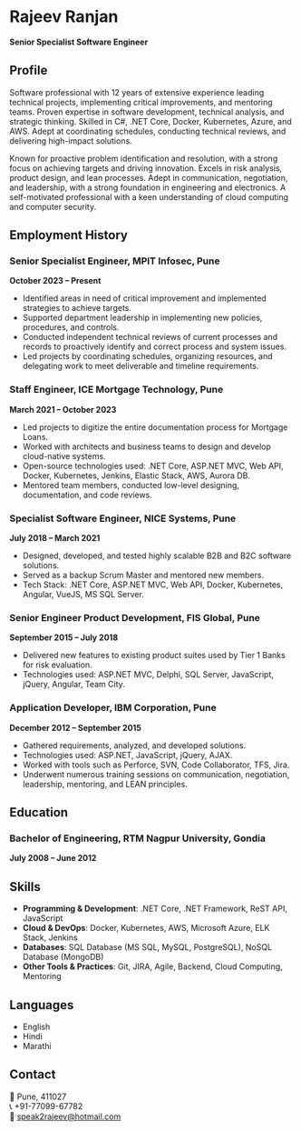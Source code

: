 # Rajeev Ranjan  
**Senior Specialist Software Engineer**  

## Profile  
Software professional with 12 years of extensive experience leading technical projects, implementing critical improvements, and mentoring teams. Proven expertise in software development, technical analysis, and strategic thinking. Skilled in C#, .NET Core, Docker, Kubernetes, Azure, and AWS. Adept at coordinating schedules, conducting technical reviews, and delivering high-impact solutions.  

Known for proactive problem identification and resolution, with a strong focus on achieving targets and driving innovation. Excels in risk analysis, product design, and lean processes. Adept in communication, negotiation, and leadership, with a strong foundation in engineering and electronics. A self-motivated professional with a keen understanding of cloud computing and computer security.  

## Employment History  

### Senior Specialist Engineer, MPIT Infosec, Pune  
**October 2023 – Present**  
- Identified areas in need of critical improvement and implemented strategies to achieve targets.  
- Supported department leadership in implementing new policies, procedures, and controls.  
- Conducted independent technical reviews of current processes and records to proactively identify and correct process and system issues.  
- Led projects by coordinating schedules, organizing resources, and delegating work to meet deliverable and timeline requirements.  

### Staff Engineer, ICE Mortgage Technology, Pune  
**March 2021 – October 2023**  
- Led projects to digitize the entire documentation process for Mortgage Loans.  
- Worked with architects and business teams to design and develop cloud-native systems.  
- Open-source technologies used: .NET Core, ASP.NET MVC, Web API, Docker, Kubernetes, Jenkins, Elastic Stack, AWS, Aurora DB.  
- Mentored team members, conducted low-level designing, documentation, and code reviews.  

### Specialist Software Engineer, NICE Systems, Pune  
**July 2018 – March 2021**  
- Designed, developed, and tested highly scalable B2B and B2C software solutions.  
- Served as a backup Scrum Master and mentored new members.  
- Tech Stack: .NET Core, ASP.NET MVC, Web API, Docker, Kubernetes, Angular, VueJS, MS SQL Server.  

### Senior Engineer Product Development, FIS Global, Pune  
**September 2015 – July 2018**  
- Delivered new features to existing product suites used by Tier 1 Banks for risk evaluation.  
- Technologies used: ASP.NET MVC, Delphi, SQL Server, JavaScript, jQuery, Angular, Team City.  

### Application Developer, IBM Corporation, Pune  
**December 2012 – September 2015**  
- Gathered requirements, analyzed, and developed solutions.  
- Technologies used: ASP.NET, JavaScript, jQuery, AJAX.  
- Worked with tools such as Perforce, SVN, Code Collaborator, TFS, Jira.  
- Underwent numerous training sessions on communication, negotiation, leadership, mentoring, and LEAN principles.  

## Education  
### Bachelor of Engineering, RTM Nagpur University, Gondia  
**July 2008 – June 2012**  

## Skills  
- **Programming & Development**: .NET Core, .NET Framework, ReST API, JavaScript  
- **Cloud & DevOps**: Docker, Kubernetes, AWS, Microsoft Azure, ELK Stack, Jenkins  
- **Databases**: SQL Database (MS SQL, MySQL, PostgreSQL), NoSQL Database (MongoDB)  
- **Other Tools & Practices**: Git, JIRA, Agile, Backend, Cloud Computing, Mentoring  

## Languages  
- English  
- Hindi  
- Marathi  

## Contact  
📍 Pune, 411027  
📞 +91-77099-67782  
📧 [speak2rajeev@hotmail.com](mailto:speak2rajeev@hotmail.com)  
